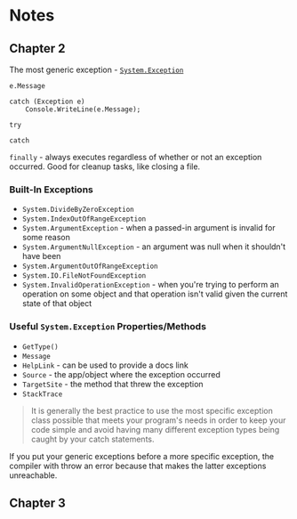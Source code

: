 
# Notes


## Chapter 2

The most generic exception - [`System.Exception`](https://learn.microsoft.com/en-us/dotnet/api/system.exception?view=net-8.0)

`e.Message`

```
catch (Exception e)
    Console.WriteLine(e.Message);
```

`try`

`catch`

`finally` - always executes regardless of whether or not an exception occurred. Good for cleanup tasks, like closing a file. 

### Built-In Exceptions
- `System.DivideByZeroException`
- `System.IndexOutOfRangeException`
- `System.ArgumentException` - when a passed-in argument is invalid for some reason
- `System.ArgumentNullException` - an argument was null when it shouldn't have been 
- `System.ArgumentOutOfRangeException`
- `System.IO.FileNotFoundException`
- `System.InvalidOperationException` - when you're trying to perform an operation on some object and that operation isn't valid given the current state of that object



### Useful `System.Exception` Properties/Methods
- `GetType()`
- `Message`
- `HelpLink` - can be used to provide a docs link 
- `Source` - the app/object where the exception occurred 
- `TargetSite` - the method that threw the exception 
- `StackTrace`


> It is generally the best practice to use the most specific exception class possible that meets your program's needs in order to keep your code simple and avoid having many different exception types being caught by your catch statements. 

If you put your generic exceptions before a more specific exception, the compiler with throw an error because that makes the latter exceptions unreachable. 


## Chapter 3

